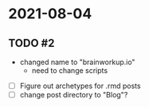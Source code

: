 # 2021-08-04

## TODO #2

- changed name to "brainworkup.io"
  - need to change scripts

- [ ] Figure out archetypes for .rmd posts
- [ ] change post directory to "Blog"?
